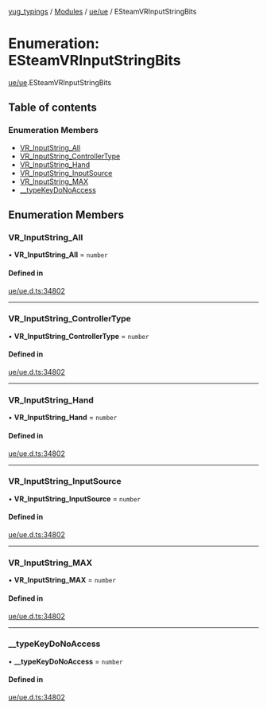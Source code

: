 [yug_typings](../README.md) / [Modules](../modules.md) / [ue/ue](../modules/ue_ue.md) / ESteamVRInputStringBits

# Enumeration: ESteamVRInputStringBits

[ue/ue](../modules/ue_ue.md).ESteamVRInputStringBits

## Table of contents

### Enumeration Members

- [VR\_InputString\_All](ue_ue.ESteamVRInputStringBits.md#vr_inputstring_all)
- [VR\_InputString\_ControllerType](ue_ue.ESteamVRInputStringBits.md#vr_inputstring_controllertype)
- [VR\_InputString\_Hand](ue_ue.ESteamVRInputStringBits.md#vr_inputstring_hand)
- [VR\_InputString\_InputSource](ue_ue.ESteamVRInputStringBits.md#vr_inputstring_inputsource)
- [VR\_InputString\_MAX](ue_ue.ESteamVRInputStringBits.md#vr_inputstring_max)
- [\_\_typeKeyDoNoAccess](ue_ue.ESteamVRInputStringBits.md#__typekeydonoaccess)

## Enumeration Members

### VR\_InputString\_All

• **VR\_InputString\_All** = `number`

#### Defined in

[ue/ue.d.ts:34802](https://github.com/YugMetaverse/yug_typings/blob/25cad34/ue/ue.d.ts#L34802)

___

### VR\_InputString\_ControllerType

• **VR\_InputString\_ControllerType** = `number`

#### Defined in

[ue/ue.d.ts:34802](https://github.com/YugMetaverse/yug_typings/blob/25cad34/ue/ue.d.ts#L34802)

___

### VR\_InputString\_Hand

• **VR\_InputString\_Hand** = `number`

#### Defined in

[ue/ue.d.ts:34802](https://github.com/YugMetaverse/yug_typings/blob/25cad34/ue/ue.d.ts#L34802)

___

### VR\_InputString\_InputSource

• **VR\_InputString\_InputSource** = `number`

#### Defined in

[ue/ue.d.ts:34802](https://github.com/YugMetaverse/yug_typings/blob/25cad34/ue/ue.d.ts#L34802)

___

### VR\_InputString\_MAX

• **VR\_InputString\_MAX** = `number`

#### Defined in

[ue/ue.d.ts:34802](https://github.com/YugMetaverse/yug_typings/blob/25cad34/ue/ue.d.ts#L34802)

___

### \_\_typeKeyDoNoAccess

• **\_\_typeKeyDoNoAccess** = `number`

#### Defined in

[ue/ue.d.ts:34802](https://github.com/YugMetaverse/yug_typings/blob/25cad34/ue/ue.d.ts#L34802)
